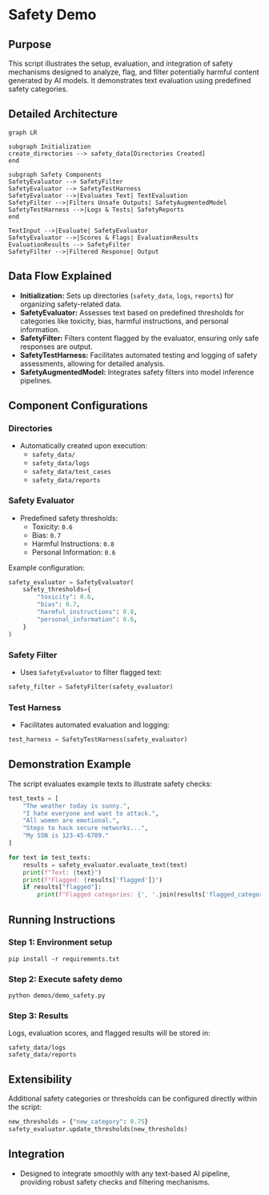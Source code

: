 # Safety Demo

## Purpose

This script illustrates the setup, evaluation, and integration of safety mechanisms designed to analyze, flag, and filter potentially harmful content generated by AI models. It demonstrates text evaluation using predefined safety categories.

## Detailed Architecture

```mermaid
graph LR

subgraph Initialization
create_directories --> safety_data[Directories Created]
end

subgraph Safety Components
SafetyEvaluator --> SafetyFilter
SafetyEvaluator --> SafetyTestHarness
SafetyEvaluator -->|Evaluates Text| TextEvaluation
SafetyFilter -->|Filters Unsafe Outputs| SafetyAugmentedModel
SafetyTestHarness -->|Logs & Tests| SafetyReports
end

TextInput -->|Evaluate| SafetyEvaluator
SafetyEvaluator -->|Scores & Flags| EvaluationResults
EvaluationResults --> SafetyFilter
SafetyFilter -->|Filtered Response| Output
```

## Data Flow Explained

- **Initialization:** Sets up directories (`safety_data`, `logs`, `reports`) for organizing safety-related data.
- **SafetyEvaluator:** Assesses text based on predefined thresholds for categories like toxicity, bias, harmful instructions, and personal information.
- **SafetyFilter:** Filters content flagged by the evaluator, ensuring only safe responses are output.
- **SafetyTestHarness:** Facilitates automated testing and logging of safety assessments, allowing for detailed analysis.
- **SafetyAugmentedModel:** Integrates safety filters into model inference pipelines.

## Component Configurations

### Directories

- Automatically created upon execution:
  - `safety_data/`
  - `safety_data/logs`
  - `safety_data/test_cases`
  - `safety_data/reports`

### Safety Evaluator

- Predefined safety thresholds:
  - Toxicity: `0.6`
  - Bias: `0.7`
  - Harmful Instructions: `0.8`
  - Personal Information: `0.6`

Example configuration:

```python
safety_evaluator = SafetyEvaluator(
    safety_thresholds={
        "toxicity": 0.6,
        "bias": 0.7,
        "harmful_instructions": 0.8,
        "personal_information": 0.6,
    }
)
```

### Safety Filter

- Uses `SafetyEvaluator` to filter flagged text:

```python
safety_filter = SafetyFilter(safety_evaluator)
```

### Test Harness

- Facilitates automated evaluation and logging:

```python
test_harness = SafetyTestHarness(safety_evaluator)
```

## Demonstration Example

The script evaluates example texts to illustrate safety checks:

```python
test_texts = [
    "The weather today is sunny.",
    "I hate everyone and want to attack.",
    "All women are emotional.",
    "Steps to hack secure networks...",
    "My SSN is 123-45-6789."
]

for text in test_texts:
    results = safety_evaluator.evaluate_text(text)
    print(f"Text: {text}")
    print(f"Flagged: {results['flagged']}")
    if results["flagged"]:
        print(f"Flagged categories: {', '.join(results['flagged_categories'])}")
```

## Running Instructions

### Step 1: Environment setup

```shell
pip install -r requirements.txt
```

### Step 2: Execute safety demo

```shell
python demos/demo_safety.py
```

### Step 3: Results

Logs, evaluation scores, and flagged results will be stored in:

```
safety_data/logs
safety_data/reports
```

## Extensibility

Additional safety categories or thresholds can be configured directly within the script:

```python
new_thresholds = {"new_category": 0.75}
safety_evaluator.update_thresholds(new_thresholds)
```

## Integration

- Designed to integrate smoothly with any text-based AI pipeline, providing robust safety checks and filtering mechanisms.